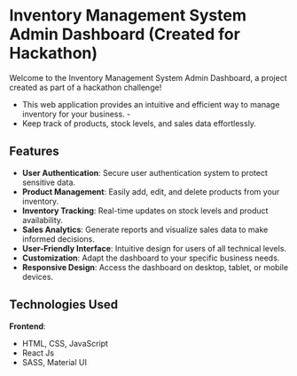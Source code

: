 # Inventory Management System Admin Dashboard (Created for Hackathon)

Welcome to the Inventory Management System Admin Dashboard, a project created as part of a hackathon challenge!
- This web application provides an intuitive and efficient way to manage inventory for your business. -
- Keep track of products, stock levels, and sales data effortlessly.

## Features
- __User Authentication__: Secure user authentication system to protect sensitive data.
- __Product Management__: Easily add, edit, and delete products from your inventory.
- __Inventory Tracking__: Real-time updates on stock levels and product availability.
- __Sales Analytics__: Generate reports and visualize sales data to make informed decisions.
- __User-Friendly Interface__: Intuitive design for users of all technical levels.
- __Customization__: Adapt the dashboard to your specific business needs.
- __Responsive Design__: Access the dashboard on desktop, tablet, or mobile devices.

## Technologies Used
__Frontend__:
- HTML, CSS, JavaScript
- React Js
- SASS, Material UI

